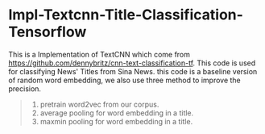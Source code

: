 # Impl-Textcnn-Title-Classification-Tensorflow
This is a Implementation of TextCNN which come from https://github.com/dennybritz/cnn-text-classification-tf.
This code is used for classifying News' Titles from Sina News.
this code is a baseline version of random word embedding, we also use three method to improve the precision.
> 1. pretrain word2vec from our corpus.
> 2. average pooling for word embedding in a title.
> 3. maxmin pooling for word embedding in a title.
